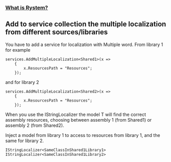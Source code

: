 ﻿### [What is Rystem?](https://github.com/KeyserDSoze/RystemV3)

## Add to service collection the multiple localization from different sources/libraries

You have to add a service for localization with Multiple word.
From library 1 for example

    services.AddMultipleLocalization<Shared1>(x =>
        {
            x.ResourcesPath = "Resources";
        });

and for library 2

    services.AddMultipleLocalization<Shared2>(x =>
        {
            x.ResourcesPath = "Resources";
        });

When you use the IStringLocalizer<T> the model T will find the correct assembly resources, choosing between assembly 1 (from Shared1) or assembly 2 (from Shared2).

Inject a model from library 1 to access to resources from library 1, and the same for library 2.

    IStringLocalizer<SameClassInShared1Library1>
    IStringLocalizer<SameClassInShared1Library2>
